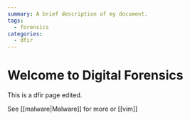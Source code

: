 ```yaml
---
summary: A brief description of my document.
tags:
  - forensics
categories:
  - dfir
---
```


# Welcome to Digital Forensics

This is a dfir page edited.

See [[malware|Malware]] for more or [[vim]]
